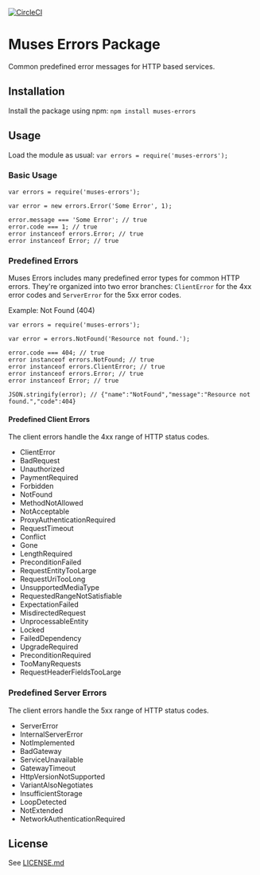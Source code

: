 
[![CircleCI](https://circleci.com/gh/Muses/errors/tree/master.svg?style=svg)](https://circleci.com/gh/Muses/errors/tree/master)

# Muses Errors Package

Common predefined error messages for HTTP based services.

## Installation

Install the package using npm: `npm install muses-errors`

## Usage

Load the module as usual: `var errors = require('muses-errors');`

### Basic Usage

```
var errors = require('muses-errors');

var error = new errors.Error('Some Error', 1);

error.message === 'Some Error'; // true
error.code === 1; // true
error instanceof errors.Error; // true
error instanceof Error; // true
```

### Predefined Errors

Muses Errors includes many predefined error types for common HTTP errors. They're organized into two error branches: `ClientError` for the 4xx error codes and `ServerError` for the 5xx error codes.

Example: Not Found (404)

```
var errors = require('muses-errors');

var error = errors.NotFound('Resource not found.');

error.code === 404; // true
error instanceof errors.NotFound; // true
error instanceof errors.ClientError; // true
error instanceof errors.Error; // true
error instanceof Error; // true

JSON.stringify(error); // {"name":"NotFound","message":"Resource not found.","code":404}
```

#### Predefined Client Errors

The client errors handle the 4xx range of HTTP status codes.

* ClientError
* BadRequest
* Unauthorized
* PaymentRequired
* Forbidden
* NotFound
* MethodNotAllowed
* NotAcceptable
* ProxyAuthenticationRequired
* RequestTimeout
* Conflict
* Gone
* LengthRequired
* PreconditionFailed
* RequestEntityTooLarge
* RequestUriTooLong
* UnsupportedMediaType
* RequestedRangeNotSatisfiable
* ExpectationFailed
* MisdirectedRequest
* UnprocessableEntity
* Locked
* FailedDependency
* UpgradeRequired
* PreconditionRequired
* TooManyRequests
* RequestHeaderFieldsTooLarge

### Predefined Server Errors

The client errors handle the 5xx range of HTTP status codes.

* ServerError
* InternalServerError
* NotImplemented
* BadGateway
* ServiceUnavailable
* GatewayTimeout
* HttpVersionNotSupported
* VariantAlsoNegotiates
* InsufficientStorage
* LoopDetected
* NotExtended
* NetworkAuthenticationRequired

## License

See [LICENSE.md](LICENSE.md)
